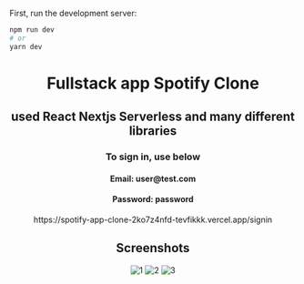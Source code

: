 First, run the development server:

```bash
npm run dev
# or
yarn dev
```
<h1 align="center">Fullstack app Spotify Clone</h1> 
<h2 align="center">used React Nextjs Serverless and many different libraries</h2> 
<div align="center"> <div> <h3>To sign in, use below</h3> </div> <div> <h4>Email: user@test.com</h4> <h4>Password: password</h4> </div> </div>

<div align="center">https://spotify-app-clone-2ko7z4nfd-tevfikkk.vercel.app/signin</div>

<div align="center">
<h2>Screenshots</h2>
  <img src='https://user-images.githubusercontent.com/79837579/167272004-5c1ccf3d-5211-47f9-9472-609cba771745.png' alt='1' />
  <img src='https://user-images.githubusercontent.com/79837579/167272045-bc39bcb1-a23b-47be-abb9-34ae6789530a.png' alt='2' >
  <img src='https://user-images.githubusercontent.com/79837579/167272057-331a15ab-16b1-4fcf-9164-9400272dd5b2.png' alt='3' >
</div>
